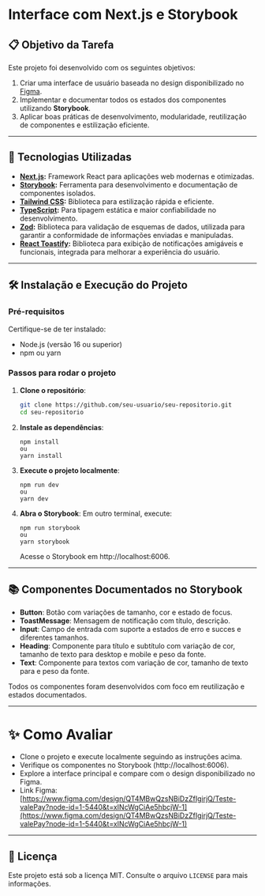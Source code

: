 # Interface com Next.js e Storybook

## 📋 **Objetivo da Tarefa**

Este projeto foi desenvolvido com os seguintes objetivos:
1. Criar uma interface de usuário baseada no design disponibilizado no [Figma](#).
2. Implementar e documentar todos os estados dos componentes utilizando **Storybook**.
3. Aplicar boas práticas de desenvolvimento, modularidade, reutilização de componentes e estilização eficiente.

---

## 🚀 **Tecnologias Utilizadas**

- **[Next.js](https://nextjs.org/):** Framework React para aplicações web modernas e otimizadas.
- **[Storybook](https://storybook.js.org/):** Ferramenta para desenvolvimento e documentação de componentes isolados.
- **[Tailwind CSS](https://tailwindcss.com/):** Biblioteca para estilização rápida e eficiente.
- **[TypeScript](https://www.typescriptlang.org/):** Para tipagem estática e maior confiabilidade no desenvolvimento.
-  **[Zod](https://zod.dev/):**  Biblioteca para validação de esquemas de dados, utilizada para garantir a conformidade de informações enviadas e manipuladas. 
- **[React Toastify](https://www.npmjs.com/package/react-toastify):** Biblioteca para exibição de notificações amigáveis e funcionais, integrada para melhorar a experiência do usuário.

---

## 🛠️ **Instalação e Execução do Projeto**

### **Pré-requisitos**
Certifique-se de ter instalado:
- Node.js (versão 16 ou superior)
- npm ou yarn

### **Passos para rodar o projeto**

1. **Clone o repositório**:
   ```bash
   git clone https://github.com/seu-usuario/seu-repositorio.git
   cd seu-repositorio

2. **Instale as dependências**:
	```
	npm install
	ou
	yarn install
	```
3. **Execute o projeto localmente**:
	```
	npm run dev 
	ou
	yarn dev
	```
4. **Abra o Storybook**: Em outro terminal, execute:
	```
	npm run storybook
	ou
	yarn storybook
	```
	Acesse o Storybook em http://localhost:6006.
	
---
## 📚 **Componentes Documentados no Storybook**

-   **Button**: Botão com variações de tamanho, cor e estado de focus.
-   **ToastMessage**: Mensagem de notificação com título, descrição.
-   **Input**: Campo de entrada com suporte a estados de erro e succes e diferentes tamanhos.
-   **Heading**: Componente para título e subtítulo com variação de cor, tamanho de texto para desktop e mobile e peso da fonte.
-  **Text**: Componente para textos com variação de cor, tamanho de texto para e peso da fonte.

Todos os componentes foram desenvolvidos com foco em reutilização e estados documentados.

---

# ✨ **Como Avaliar**

-   Clone o projeto e execute localmente seguindo as instruções acima.
-   Verifique os componentes no Storybook (http://localhost:6006).
-   Explore a interface principal e compare com o design disponibilizado no Figma.
- Link Figma: [https://www.figma.com/design/QT4MBwQzsNBiDzZfIgirjQ/Teste-valePay?node-id=1-5440&t=xINcWgCiAe5hbcjW-1](https://www.figma.com/design/QT4MBwQzsNBiDzZfIgirjQ/Teste-valePay?node-id=1-5440&t=xINcWgCiAe5hbcjW-1)

---
## 📄 **Licença**

Este projeto está sob a licença MIT. Consulte o arquivo `LICENSE` para mais informações.